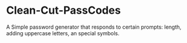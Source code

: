 # Clean-Cut-PassCodes
A Simple password generator that responds to certain prompts: length, adding uppercase letters, an special symbols.  
